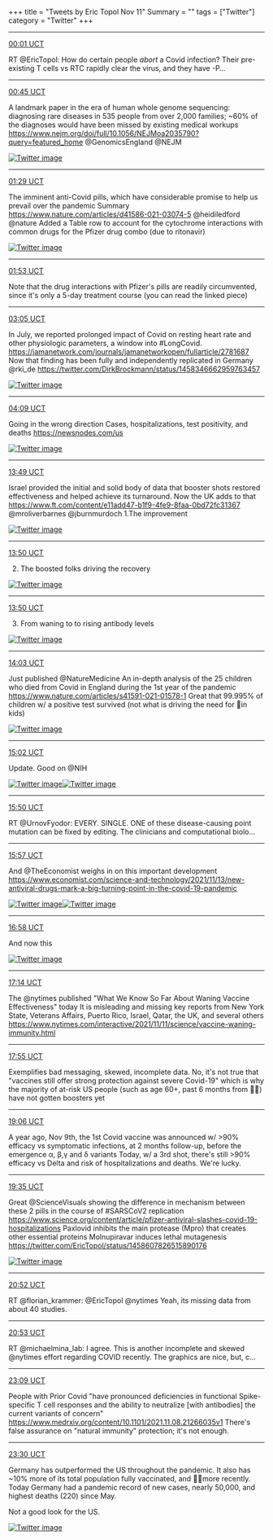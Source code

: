 +++
title = "Tweets by Eric Topol Nov 11"
Summary = ""
tags = ["Twitter"]
category = "Twitter"
+++


---

<a href="https://twitter.com/erictopol/status/1458585603625218049" target="_blank" rel="noreferer">00:01 UCT</a>

RT @EricTopol: How do certain people *abort* a Covid infection?
Their pre-existing T cells vs RTC rapidly clear the virus, and they have -P…



---

<a href="https://twitter.com/erictopol/status/1458596717603868674" target="_blank" rel="noreferer">00:45 UCT</a>

A landmark paper in the era of human whole genome sequencing: diagnosing rare diseases in 535 people from over 2,000 families; ~60% of the diagnoses would have been missed by existing medical workups 
https://www.nejm.org/doi/full/10.1056/NEJMoa2035790?query=featured_home @GenomicsEngland @NEJM 

<a href="FD35jZbVkAAOG48.jpg"  ><img src="FD35jZbVkAAOG48.jpg" alt="Twitter image" ></img></a>

---

<a href="https://twitter.com/erictopol/status/1458607826515890176" target="_blank" rel="noreferer">01:29 UCT</a>

The imminent anti-Covid pills, which have considerable promise to help us prevail over the pandemic
Summary https://www.nature.com/articles/d41586-021-03074-5 @heidiledford @nature 
Added a Table row to account for the cytochrome interactions with common drugs for the Pfizer drug combo (due to ritonavir) 

<a href="FD4DYblUcAIe4vH.png"  ><img src="FD4DYblUcAIe4vH.png" alt="Twitter image" ></img></a>

---

<a href="https://twitter.com/erictopol/status/1458613931711156234" target="_blank" rel="noreferer">01:53 UCT</a>

Note that the drug interactions with Pfizer's pills are readily circumvented, since it's only a 5-day treatment course (you can read the linked piece)



---

<a href="https://twitter.com/erictopol/status/1458632059790839809" target="_blank" rel="noreferer">03:05 UCT</a>

In July, we reported prolonged impact of Covid on resting heart rate and other physiologic parameters, a window into #LongCovid. https://jamanetwork.com/journals/jamanetworkopen/fullarticle/2781687
Now that finding has been fully and independently replicated in Germany @rki_de  https://twitter.com/DirkBrockmann/status/1458346662959763457

<a href="FD4Y2fYVQAcKTTj.jpg"  ><img src="FD4Y2fYVQAcKTTj.jpg" alt="Twitter image" ></img></a>

---

<a href="https://twitter.com/erictopol/status/1458648079893098499" target="_blank" rel="noreferer">04:09 UCT</a>

Going in the wrong direction
Cases, hospitalizations, test positivity, and deaths
https://newsnodes.com/us 

<a href="FD4oSp1VQAAhoPX.jpg"  ><img src="FD4oSp1VQAAhoPX.jpg" alt="Twitter image" ></img></a>

---

<a href="https://twitter.com/erictopol/status/1458794132919390213" target="_blank" rel="noreferer">13:49 UCT</a>

Israel provided the initial and solid body of data that  booster shots restored effectiveness and helped achieve its turnaround. Now the UK adds to that
https://www.ft.com/content/e11add47-b1f9-4fe9-8faa-0bd72fc31367 @mroliverbarnes @jburnmurdoch 
1.The improvement 

<a href="FD6srT1VcAUkeeM.jpg"  ><img src="FD6srT1VcAUkeeM.jpg" alt="Twitter image" ></img></a>

---

<a href="https://twitter.com/erictopol/status/1458794137545629698" target="_blank" rel="noreferer">13:50 UCT</a>

2. The boosted folks driving the recovery 

<a href="FD6tEOcVcAEXkXe.jpg"  ><img src="FD6tEOcVcAEXkXe.jpg" alt="Twitter image" ></img></a>

---

<a href="https://twitter.com/erictopol/status/1458794141366689800" target="_blank" rel="noreferer">13:50 UCT</a>

3. From waning to to rising antibody levels 

<a href="FD6tKaTVQAIywfq.jpg"  ><img src="FD6tKaTVQAIywfq.jpg" alt="Twitter image" ></img></a>

---

<a href="https://twitter.com/erictopol/status/1458797590271520771" target="_blank" rel="noreferer">14:03 UCT</a>

Just published @NatureMedicine 
An in-depth analysis of the 25 children who died from Covid in England during the 1st year of the pandemic
https://www.nature.com/articles/s41591-021-01578-1
Great that 99.995% of children w/ a positive test survived (not what is driving the need for 💉in kids) 

<a href="FD6voVpVgAQlyuW.jpg"  ><img src="FD6voVpVgAQlyuW.jpg" alt="Twitter image" ></img></a>

---

<a href="https://twitter.com/erictopol/status/1458812392993787906" target="_blank" rel="noreferer">15:02 UCT</a>

Update. Good on @NIH 

<a href="FD6-E7sVkAYg_RM.jpg"  ><img src="FD6-E7sVkAYg_RM.jpg" alt="Twitter image" ></img></a><a href="FD6-H2oUYAA591d.png"  ><img src="FD6-H2oUYAA591d.png" alt="Twitter image" ></img></a>

---

<a href="https://twitter.com/erictopol/status/1458824385842724866" target="_blank" rel="noreferer">15:50 UCT</a>

RT @UrnovFyodor: EVERY. SINGLE. ONE of these disease-causing point mutation can be fixed by editing. The clinicians and computational biolo…



---

<a href="https://twitter.com/erictopol/status/1458826112721571845" target="_blank" rel="noreferer">15:57 UCT</a>

And @TheEconomist weighs in on this important development
https://www.economist.com/science-and-technology/2021/11/13/new-antiviral-drugs-mark-a-big-turning-point-in-the-covid-19-pandemic 

<a href="FD7KhiDVEAIN3Zr.png"  ><img src="FD7KhiDVEAIN3Zr.png" alt="Twitter image" ></img></a><a href="FD7KmPqUUAUZGrK.png"  ><img src="FD7KmPqUUAUZGrK.png" alt="Twitter image" ></img></a>

---

<a href="https://twitter.com/erictopol/status/1458841700244148228" target="_blank" rel="noreferer">16:58 UCT</a>

And now this 

<a href="FD7Yuk7VQAI3ZNF.jpg"  ><img src="FD7Yuk7VQAI3ZNF.jpg" alt="Twitter image" ></img></a>

---

<a href="https://twitter.com/erictopol/status/1458845654873088009" target="_blank" rel="noreferer">17:14 UCT</a>

The @nytimes published "What We Know So Far About
Waning Vaccine Effectiveness" today 
It is misleading and missing key reports from New York State, Veterans Affairs, Puerto Rico, Israel, Qatar, the UK, and several others
https://www.nytimes.com/interactive/2021/11/11/science/vaccine-waning-immunity.html



---

<a href="https://twitter.com/erictopol/status/1458855840643891202" target="_blank" rel="noreferer">17:55 UCT</a>

Exemplifies bad messaging, skewed, incomplete data.
No, it's not true that "vaccines still offer strong protection against severe Covid-19" which is why the majority of at-risk US people (such as age 60+, past 6 months from 💉💉) have not gotten boosters yet



---

<a href="https://twitter.com/erictopol/status/1458873853417975828" target="_blank" rel="noreferer">19:06 UCT</a>

A year ago, Nov 9th, the 1st Covid vaccine was announced w/ &gt;90% efficacy vs symptomatic infections, at 2 months follow-up, before the emergence α, β,γ and δ variants
Today, w/ a 3rd shot, there's still &gt;90% efficacy vs Delta and risk of hospitalizations and deaths.
We're lucky.



---

<a href="https://twitter.com/erictopol/status/1458880992786071557" target="_blank" rel="noreferer">19:35 UCT</a>

Great @ScienceVisuals showing the difference in mechanism between these 2 pills in the course of #SARSCoV2 replication
https://www.science.org/content/article/pfizer-antiviral-slashes-covid-19-hospitalizations
Paxlovid inhibits the main protease (Mpro) that creates other essential proteins
Molnupiravar induces lethal mutagenesis  https://twitter.com/EricTopol/status/1458607826515890176

<a href="FD77OK0VcAYOYQy.jpg"  ><img src="FD77OK0VcAYOYQy.jpg" alt="Twitter image" ></img></a>

---

<a href="https://twitter.com/erictopol/status/1458900543842119697" target="_blank" rel="noreferer">20:52 UCT</a>

RT @florian_krammer: @EricTopol @nytimes Yeah, its missing data from about 40 studies.



---

<a href="https://twitter.com/erictopol/status/1458900746699632664" target="_blank" rel="noreferer">20:53 UCT</a>

RT @michaelmina_lab: I agree. This is another incomplete and skewed @nytimes effort regarding COVID recently. The graphics are nice, but, c…



---

<a href="https://twitter.com/erictopol/status/1458934962808262658" target="_blank" rel="noreferer">23:09 UCT</a>

People with Prior Covid "have pronounced deficiencies in functional Spike-specific T cell responses and the ability to neutralize [with antibodies] the current variants of concern"
https://www.medrxiv.org/content/10.1101/2021.11.08.21266035v1
There's false assurance on "natural immunity" protection; it's not enough.



---

<a href="https://twitter.com/erictopol/status/1458940234679218203" target="_blank" rel="noreferer">23:30 UCT</a>

Germany has outperformed the US throughout the pandemic. It also has ~10% more of its total population fully vaccinated, and 💉💉more recently.
Today Germany had a pandemic record of new cases, nearly 50,000, and highest deaths (220) since May.

Not a good look for the US. 

<a href="FD8xTFaVkAEGg9e.jpg"  ><img src="FD8xTFaVkAEGg9e.jpg" alt="Twitter image" ></img></a>